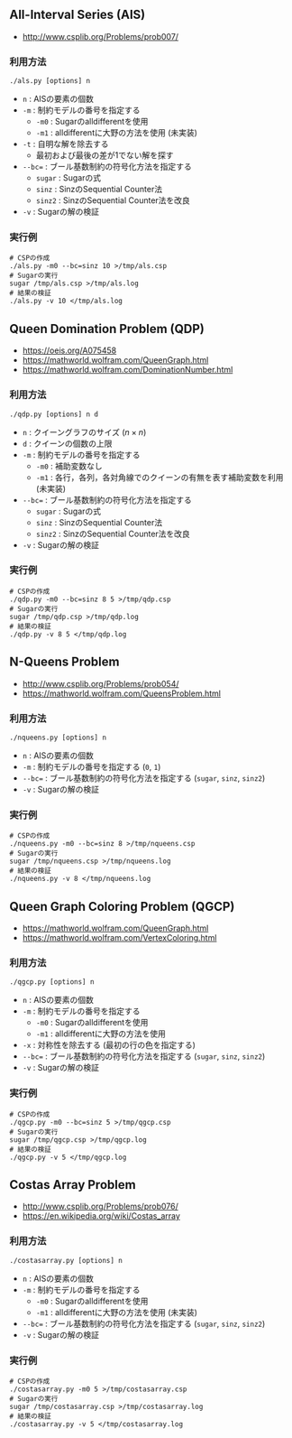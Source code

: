## All-Interval Series (AIS)

- <http://www.csplib.org/Problems/prob007/>

### 利用方法

```
./als.py [options] n
```

- `n` : AISの要素の個数
- `-m` : 制約モデルの番号を指定する
    - `-m0` : Sugarのalldifferentを使用
    - `-m1` : alldifferentに大野の方法を使用 (未実装)
- `-t` : 自明な解を除去する
    - 最初および最後の差が1でない解を探す
- `--bc=` : ブール基数制約の符号化方法を指定する
    - `sugar` : Sugarの式
    - `sinz` : SinzのSequential Counter法
    - `sinz2` : SinzのSequential Counter法を改良
- `-v` : Sugarの解の検証

### 実行例

```
# CSPの作成
./als.py -m0 --bc=sinz 10 >/tmp/als.csp
# Sugarの実行
sugar /tmp/als.csp >/tmp/als.log
# 結果の検証
./als.py -v 10 </tmp/als.log
```

## Queen Domination Problem (QDP)

- <https://oeis.org/A075458>
- <https://mathworld.wolfram.com/QueenGraph.html>
- <https://mathworld.wolfram.com/DominationNumber.html>

### 利用方法

```
./qdp.py [options] n d
```

- `n` : クイーングラフのサイズ ($n\times n$)
- `d` : クイーンの個数の上限
- `-m` : 制約モデルの番号を指定する
    - `-m0` : 補助変数なし
    - `-m1` : 各行，各列，各対角線でのクイーンの有無を表す補助変数を利用 (未実装)
- `--bc=` : ブール基数制約の符号化方法を指定する
    - `sugar` : Sugarの式
    - `sinz` : SinzのSequential Counter法
    - `sinz2` : SinzのSequential Counter法を改良
- `-v` : Sugarの解の検証

### 実行例

```
# CSPの作成
./qdp.py -m0 --bc=sinz 8 5 >/tmp/qdp.csp
# Sugarの実行
sugar /tmp/qdp.csp >/tmp/qdp.log
# 結果の検証
./qdp.py -v 8 5 </tmp/qdp.log
```

## N-Queens Problem

- <http://www.csplib.org/Problems/prob054/>
- <https://mathworld.wolfram.com/QueensProblem.html>


### 利用方法

```
./nqueens.py [options] n
```

- `n` : AISの要素の個数
- `-m` : 制約モデルの番号を指定する (`0`, `1`)
- `--bc=` : ブール基数制約の符号化方法を指定する (`sugar`, `sinz`, `sinz2`)
- `-v` : Sugarの解の検証

### 実行例

```
# CSPの作成
./nqueens.py -m0 --bc=sinz 8 >/tmp/nqueens.csp
# Sugarの実行
sugar /tmp/nqueens.csp >/tmp/nqueens.log
# 結果の検証
./nqueens.py -v 8 </tmp/nqueens.log
```

## Queen Graph Coloring Problem (QGCP)

- <https://mathworld.wolfram.com/QueenGraph.html>
- <https://mathworld.wolfram.com/VertexColoring.html>

### 利用方法

```
./qgcp.py [options] n
```

- `n` : AISの要素の個数
- `-m` : 制約モデルの番号を指定する
    - `-m0` : Sugarのalldifferentを使用
    - `-m1` : alldifferentに大野の方法を使用
- `-x` : 対称性を除去する (最初の行の色を指定する)
- `--bc=` : ブール基数制約の符号化方法を指定する (`sugar`, `sinz`, `sinz2`)
- `-v` : Sugarの解の検証

### 実行例

```
# CSPの作成
./qgcp.py -m0 --bc=sinz 5 >/tmp/qgcp.csp
# Sugarの実行
sugar /tmp/qgcp.csp >/tmp/qgcp.log
# 結果の検証
./qgcp.py -v 5 </tmp/qgcp.log
```

## Costas Array Problem

- <http://www.csplib.org/Problems/prob076/>
- <https://en.wikipedia.org/wiki/Costas_array>

### 利用方法

```
./costasarray.py [options] n
```

- `n` : AISの要素の個数
- `-m` : 制約モデルの番号を指定する
    - `-m0` : Sugarのalldifferentを使用
    - `-m1` : alldifferentに大野の方法を使用 (未実装)
- `--bc=` : ブール基数制約の符号化方法を指定する (`sugar`, `sinz`, `sinz2`)
- `-v` : Sugarの解の検証

### 実行例

```
# CSPの作成
./costasarray.py -m0 5 >/tmp/costasarray.csp
# Sugarの実行
sugar /tmp/costasarray.csp >/tmp/costasarray.log
# 結果の検証
./costasarray.py -v 5 </tmp/costasarray.log
```

